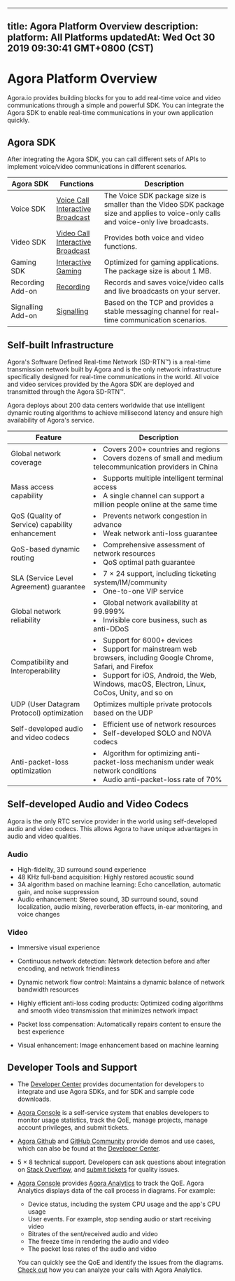 
---
title: Agora Platform Overview
description: 
platform: All Platforms
updatedAt: Wed Oct 30 2019 09:30:41 GMT+0800 (CST)
---
# Agora Platform Overview
Agora.io provides building blocks for you to add real-time voice and video communications through a simple and powerful SDK. You can integrate the Agora SDK to enable real-time communications in your own application quickly.

## Agora SDK

After integrating the Agora SDK, you can call different sets of APIs to implement voice/video communications in different scenarios. 

| Agora SDK  | Functions                   | Description                                                  |
| ---------- | ------------------------------------ | ------------------------------------------------------------ |
| Voice SDK  | [Voice Call](../../en/Voice/product_voice.md) <br>[Interactive Broadcast](../../en/Interactive%20Broadcast/product_live.md) | The Voice SDK package size is smaller than the Video SDK package size and applies to voice-only calls and voice-only live broadcasts.  |
| Video SDK  | [Video Call](../../en/Video/product_video.md) <br>[Interactive Broadcast](../../en/Interactive%20Broadcast/product_live.md) | Provides both voice and video functions. |
| Gaming SDK | [Interactive Gaming](../../cn/Interactive%20Gaming/product_gaming.md)                   | Optimized for gaming applications. The package size is about 1 MB. |
| Recording Add-on  | [Recording](../../en/Recording/product_recording.md)                     | Records and saves voice/video calls and live broadcasts on your server. |
| Signalling Add-on | [Signalling](../../en/Signaling/product_signaling.md)                    | Based on the TCP and provides a stable messaging channel for real-time communication scenarios. |

## Self-built Infrastructure

Agora's Software Defined Real-time Network (SD-RTN™) is a real-time transmission network built by Agora and is the only network infrastructure specifically designed for real-time communications in the world. All voice and video services provided by the Agora SDK are deployed and transmitted through the Agora SD-RTN™. 

Agora deploys about 200 data centers worldwide that use intelligent dynamic routing algorithms to achieve millisecond latency and ensure high availability of Agora's service.

| Feature                                         | Description                                                  |
| ----------------------------------------------- | ------------------------------------------------------------ |
| Global network coverage                         | <li>Covers 200+ countries and regions<li>Covers dozens of small and medium telecommunication providers in China |
| Mass access capability                          | <li>Supports multiple intelligent terminal access<li>A single channel can support a million people online at the same time |
| QoS (Quality of Service) capability enhancement | <li>Prevents network congestion in advance<li>Weak network anti-loss guarantee |
| QoS-based dynamic routing                       | <li>Comprehensive assessment of network resources<li>QoS optimal path guarantee |
| SLA (Service Level Agreement) guarantee         | <li>7 &times; 24 support, including ticketing system/IM/community<li>One-to-one VIP service |
| Global network reliability                      | <li>Global network availability at 99.999%<li>Invisible core business, such as anti-DDoS |
| Compatibility and Interoperability              | <li>Support for 6000+ devices <li> Support for mainstream web browsers, including Google Chrome, Safari, and Firefox<li>Support for iOS, Android, the Web, Windows, macOS, Electron, Linux, CoCos, Unity, and so on |
| UDP (User Datagram Protocol) optimization       | Optimizes multiple private protocols based on the UDP        |
| Self-developed audio and video codecs           | <li>Efficient use of network resources<li>Self-developed SOLO and NOVA codecs |
| Anti-packet-loss optimization                   | <li>Algorithm for optimizing anti-packet-loss mechanism under weak network conditions<li>Audio anti-packet-loss rate of 70% |

## Self-developed Audio and Video Codecs

Agora is the only RTC service provider in the world using self-developed audio and video codecs. This allows Agora to have unique advantages in audio and video qualities.

### Audio

- High-fidelity, 3D surround sound experience
- 48 KHz full-band acquisition: Highly restored acoustic sound
- 3A algorithm based on machine learning: Echo cancellation, automatic gain, and noise suppression
- Audio enhancement: Stereo sound, 3D surround sound, sound localization, audio mixing, reverberation effects, in-ear monitoring, and voice changes

### Video

- Immersive visual experience

- Continuous network detection: Network detection before and after encoding, and network friendliness
- Dynamic network flow control: Maintains a dynamic balance of network bandwidth resources
- Highly efficient anti-loss coding products: Optimized coding algorithms and smooth video transmission that minimizes network impact
- Packet loss compensation: Automatically repairs content to ensure the best experience
- Visual enhancement: Image enhancement based on machine learning

## Developer Tools and Support

- The [Developer Center](https://docs.agora.io/en) provides documentation for developers to integrate and use Agora SDKs, and for SDK and sample code downloads.
- [Agora Console](https://dashboard.agora.io/) is a self-service system that enables developers to monitor usage statistics, track the QoE, manage projects, manage account privileges, and submit tickets.
- [Agora Github](https://github.com/AgoraIO) and [GitHub Community](https://github.com/AgoraIO-Community) provide demos and use cases, which can also be found at the [Developer Center](https://docs.agora.io/en/Agora%20Platform/sampleapps).
- 5 &times; 8 technical support. Developers can ask questions about integration on [Stack Overflow](https://stackoverflow.com/questions/tagged/agora.io), and [submit tickets](https://dashboard.agora.io/show-ticket-submission) for quality issues.
- [Agora Console](https://dashboard.agora.io/) provides [Agora Analytics](https://dashboard.agora.io/analytics/call/search) to track the QoE. Agora Analytics displays data of the call process in diagrams. For example:

  - Device status, including the system CPU usage and the app's CPU usage
  - User events. For example, stop sending audio or start receiving video
  - Bitrates of the sent/received audio and video
  - The freeze time in rendering the audio and video
  - The packet loss rates of the audio and video

  You can quickly see the QoE and identify the issues from the diagrams. [Check out](https://dashboard.agora.io/analytics/call/tutorial) how you can analyze your calls with Agora Analytics.
